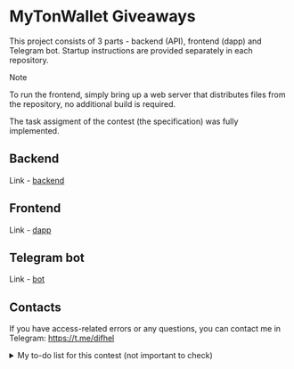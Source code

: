 # MyTonWallet Giveaways
This project consists of 3 parts - backend (API), frontend (dapp) and Telegram bot. Startup instructions are provided separately in each repository.
> [!NOTE]
> To run the frontend, simply bring up a web server that distributes files from the repository, no additional build is required.

The task assigment of the contest (the specification) was fully implemented.

## Backend
Link - [backend](https://github.com/MyTonWalletBot/backend)


## Frontend
Link - [dapp](https://github.com/MyTonWalletBot/dapp)

## Telegram bot
Link - [bot](https://github.com/MyTonWalletBot/bot)

## Contacts
If you have access-related errors or any questions, you can contact me in Telegram: https://t.me/difhel

<details>
  <summary>My to-do list for this contest (not important to check)</summary>
  
# Задачи по контесту
**Ссылка на ТЗ:** [клик](https://telegra.ph/MyTonWallet-Giveaways-04-27)
## Бекенд
- [x] Создание раздачи
- [x] Получение раздачи по id
- [x] Авторизация пользователя в раздаче
    - [x] Унифицирование пользователя в БД
    - [x] Создание пользователя и обновление всех количества участников розыгрыша + выделение статуса пользователю
    - [x] Валидация через catpcha и signedProof
    - [x] Если раздача instant, то ограничиваем количество тех, кто может регаться
- [x] Мониторинг пополнения раздачи
- [x] Мониторинг завершившихся розыгрышей
- [x] Выплата пользователям
    - [x] Jetton
    - [x] Заменить контракт с WalletV4 на HighloadWalletV3
    - [x] Поллинг
    - [x] Функция выплаты
    - [x] Перемещение секретов в ENV переменную
- [x] Обратные вызовы для выполнения задач
- [x] CORS
- [x] Получить статус пользователя
- [x] Добавить опциональное поле creatorTelegramID
- [x] Если есть поле creatorTelegramID, при оплате отправляем уведомление
- [x] Создать инструкцию к запуску + несколько нужных переенных

## Фронтенд
- [x] Авторизация
    - [x] Ton Connect with proof
    - [x] Cloudflare Captcha
- [x] Check in
- [x] Статус участия
    - [x] 404 (розыгрыш не найден)
    - [x] Ожидание задания (awaitingTask)
    - [x] участник, ждем подведения итогов
    - [x] проиграл
    - [x] Получил вознаграждение, ожидает выплаты
    - [x] Получил вознаграждение, выплачено
    - [x] раздача уже завершена

## Бот
- [x] создание раздачи
- [x] получение информации о раздаче (статус, количество участников текущее и максимальное, бюджет, адрес контракта)
- [x] ~уведомление о том, что раздача оплачена~
</details>
